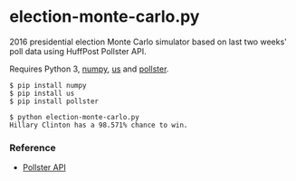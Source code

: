 # election-monte-carlo.py
2016 presidential election Monte Carlo simulator based on last two weeks' poll data using HuffPost Pollster API.

Requires Python 3, [numpy](https://github.com/numpy/numpy), [us](https://github.com/unitedstates/python-us) and [pollster](https://github.com/huffpostdata/python-pollster).

```
$ pip install numpy
$ pip install us
$ pip install pollster

$ python election-monte-carlo.py
Hillary Clinton has a 98.571% chance to win.
```

### Reference
- [Pollster API](http://elections.huffingtonpost.com/pollster/api)
